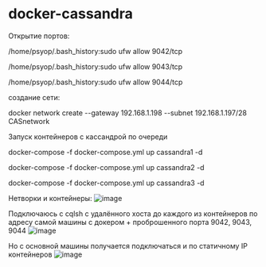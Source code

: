 # docker-cassandra
Открытие портов:

/home/psyop/.bash_history:sudo ufw allow 9042/tcp

/home/psyop/.bash_history:sudo ufw allow 9043/tcp

/home/psyop/.bash_history:sudo ufw allow 9044/tcp


создание сети:

docker network create --gateway 192.168.1.198 --subnet 192.168.1.197/28 CASnetwork

Запуск контейнеров с кассандрой по очереди

docker-compose -f docker-compose.yml up cassandra1 -d

docker-compose -f docker-compose.yml up cassandra2 -d

docker-compose -f docker-compose.yml up cassandra3 -d

Нетворки и контейнеры:
![image](https://github.com/Naverx/docker-cassandra/assets/14109161/323dfa0e-9946-433c-a15e-567848f95fbf)


Подключаюсь с cqlsh с удалённого хоста до каждого из контейнеров по адресу самой машины с докером + проброшенного порта 9042, 9043, 9044
![image](https://github.com/Naverx/docker-cassandra/assets/14109161/4cc2cfa0-3761-4b32-83a6-6301c5732b4e)

Но c основной машины получается подключаться и по статичному IP контейнеров
![image](https://github.com/Naverx/docker-cassandra/assets/14109161/fced0ad3-d94d-489d-b554-fc362634d599)

